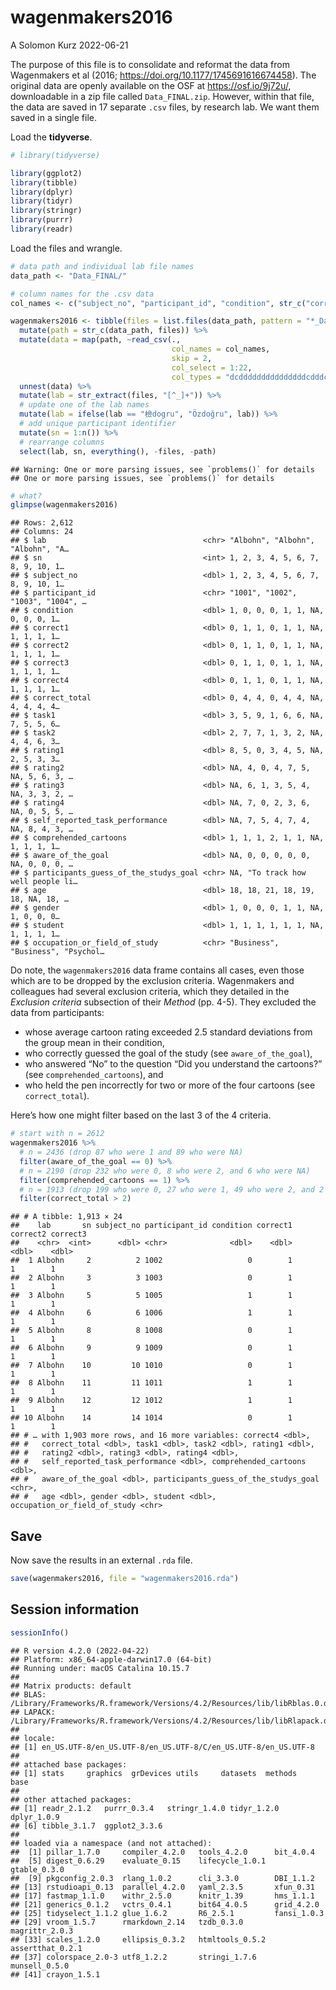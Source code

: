 wagenmakers2016
================
A Solomon Kurz
2022-06-21

The purpose of this file is to consolidate and reformat the data from
Wagenmakers et al (2016; <https://doi.org/10.1177/1745691616674458>).
The original data are openly available on the OSF at
<https://osf.io/9j72u/>, downloadable in a zip file called
`Data_FINAL.zip`. However, within that file, the data are saved in 17
separate `.csv` files, by research lab. We want them saved in a single
file.

Load the **tidyverse**.

``` r
# library(tidyverse)

library(ggplot2)
library(tibble)
library(dplyr)
library(tidyr)
library(stringr)
library(purrr)
library(readr)
```

Load the files and wrangle.

``` r
# data path and individual lab file names
data_path <- "Data_FINAL/"

# column names for the .csv data
col_names <- c("subject_no", "participant_id", "condition", str_c("correct", 1:4), "correct_total", str_c("task", 1:2), str_c("rating", 1:4), "self_reported_task_performance", "comprehended_cartoons", "aware_of_the_goal", "participants_guess_of_the_studys_goal", "age", "gender", "student", "occupation_or_field_of_study")

wagenmakers2016 <- tibble(files = list.files(data_path, pattern = "*_Data.csv")) %>% 
  mutate(path = str_c(data_path, files)) %>% 
  mutate(data = map(path, ~read_csv(., 
                                    col_names = col_names, 
                                    skip = 2, 
                                    col_select = 1:22, 
                                    col_types = "dcdddddddddddddddcdddc"))) %>% 
  unnest(data) %>% 
  mutate(lab = str_extract(files, "[^_]+")) %>% 
  # update one of the lab names
  mutate(lab = ifelse(lab == "檢dogru", "Özdoğru", lab)) %>% 
  # add unique participant identifier
  mutate(sn = 1:n()) %>% 
  # rearrange columns
  select(lab, sn, everything(), -files, -path) 
```

    ## Warning: One or more parsing issues, see `problems()` for details
    ## One or more parsing issues, see `problems()` for details

``` r
# what?
glimpse(wagenmakers2016)
```

    ## Rows: 2,612
    ## Columns: 24
    ## $ lab                                   <chr> "Albohn", "Albohn", "Albohn", "A…
    ## $ sn                                    <int> 1, 2, 3, 4, 5, 6, 7, 8, 9, 10, 1…
    ## $ subject_no                            <dbl> 1, 2, 3, 4, 5, 6, 7, 8, 9, 10, 1…
    ## $ participant_id                        <chr> "1001", "1002", "1003", "1004", …
    ## $ condition                             <dbl> 1, 0, 0, 0, 1, 1, NA, 0, 0, 0, 1…
    ## $ correct1                              <dbl> 0, 1, 1, 0, 1, 1, NA, 1, 1, 1, 1…
    ## $ correct2                              <dbl> 0, 1, 1, 0, 1, 1, NA, 1, 1, 1, 1…
    ## $ correct3                              <dbl> 0, 1, 1, 0, 1, 1, NA, 1, 1, 1, 1…
    ## $ correct4                              <dbl> 0, 1, 1, 0, 1, 1, NA, 1, 1, 1, 1…
    ## $ correct_total                         <dbl> 0, 4, 4, 0, 4, 4, NA, 4, 4, 4, 4…
    ## $ task1                                 <dbl> 3, 5, 9, 1, 6, 6, NA, 7, 5, 5, 6…
    ## $ task2                                 <dbl> 2, 7, 7, 1, 3, 2, NA, 4, 4, 6, 3…
    ## $ rating1                               <dbl> 8, 5, 0, 3, 4, 5, NA, 2, 5, 3, 3…
    ## $ rating2                               <dbl> NA, 4, 0, 4, 7, 5, NA, 5, 6, 3, …
    ## $ rating3                               <dbl> NA, 6, 1, 3, 5, 4, NA, 3, 3, 2, …
    ## $ rating4                               <dbl> NA, 7, 0, 2, 3, 6, NA, 0, 5, 5, …
    ## $ self_reported_task_performance        <dbl> NA, 7, 5, 4, 7, 4, NA, 8, 4, 3, …
    ## $ comprehended_cartoons                 <dbl> 1, 1, 1, 2, 1, 1, NA, 1, 1, 1, 1…
    ## $ aware_of_the_goal                     <dbl> NA, 0, 0, 0, 0, 0, NA, 0, 0, 0, …
    ## $ participants_guess_of_the_studys_goal <chr> NA, "To track how well people li…
    ## $ age                                   <dbl> 18, 18, 21, 18, 19, 18, NA, 18, …
    ## $ gender                                <dbl> 1, 0, 0, 0, 1, 1, NA, 1, 0, 0, 0…
    ## $ student                               <dbl> 1, 1, 1, 1, 1, 1, NA, 1, 1, 1, 1…
    ## $ occupation_or_field_of_study          <chr> "Business", "Business", "Psychol…

Do note, the `wagenmakers2016` data frame contains all cases, even those
which are to be dropped by the exclusion criteria. Wagenmakers and
colleagues had several exclusion criteria, which they detailed in the
*Exclusion criteria* subsection of their *Method* (pp. 4-5). They
excluded the data from participants:

-   whose average cartoon rating exceeded 2.5 standard deviations from
    the group mean in their condition,
-   who correctly guessed the goal of the study (see
    `aware_of_the_goal`),
-   who answered “No” to the question “Did you understand the cartoons?”
    (see `comprehended_cartoons`), and
-   who held the pen incorrectly for two or more of the four cartoons
    (see `correct_total`).

Here’s how one might filter based on the last 3 of the 4 criteria.

``` r
# start with n = 2612
wagenmakers2016 %>%
  # n = 2436 (drop 87 who were 1 and 89 who were NA)
  filter(aware_of_the_goal == 0) %>% 
  # n = 2190 (drop 232 who were 0, 8 who were 2, and 6 who were NA)
  filter(comprehended_cartoons == 1) %>% 
  # n = 1913 (drop 199 who were 0, 27 who were 1, 49 who were 2, and 2 who were NA)
  filter(correct_total > 2)
```

    ## # A tibble: 1,913 × 24
    ##    lab       sn subject_no participant_id condition correct1 correct2 correct3
    ##    <chr>  <int>      <dbl> <chr>              <dbl>    <dbl>    <dbl>    <dbl>
    ##  1 Albohn     2          2 1002                   0        1        1        1
    ##  2 Albohn     3          3 1003                   0        1        1        1
    ##  3 Albohn     5          5 1005                   1        1        1        1
    ##  4 Albohn     6          6 1006                   1        1        1        1
    ##  5 Albohn     8          8 1008                   0        1        1        1
    ##  6 Albohn     9          9 1009                   0        1        1        1
    ##  7 Albohn    10         10 1010                   0        1        1        1
    ##  8 Albohn    11         11 1011                   1        1        1        1
    ##  9 Albohn    12         12 1012                   1        1        1        1
    ## 10 Albohn    14         14 1014                   0        1        1        1
    ## # … with 1,903 more rows, and 16 more variables: correct4 <dbl>,
    ## #   correct_total <dbl>, task1 <dbl>, task2 <dbl>, rating1 <dbl>,
    ## #   rating2 <dbl>, rating3 <dbl>, rating4 <dbl>,
    ## #   self_reported_task_performance <dbl>, comprehended_cartoons <dbl>,
    ## #   aware_of_the_goal <dbl>, participants_guess_of_the_studys_goal <chr>,
    ## #   age <dbl>, gender <dbl>, student <dbl>, occupation_or_field_of_study <chr>

## Save

Now save the results in an external `.rda` file.

``` r
save(wagenmakers2016, file = "wagenmakers2016.rda")
```

## Session information

``` r
sessionInfo()
```

    ## R version 4.2.0 (2022-04-22)
    ## Platform: x86_64-apple-darwin17.0 (64-bit)
    ## Running under: macOS Catalina 10.15.7
    ## 
    ## Matrix products: default
    ## BLAS:   /Library/Frameworks/R.framework/Versions/4.2/Resources/lib/libRblas.0.dylib
    ## LAPACK: /Library/Frameworks/R.framework/Versions/4.2/Resources/lib/libRlapack.dylib
    ## 
    ## locale:
    ## [1] en_US.UTF-8/en_US.UTF-8/en_US.UTF-8/C/en_US.UTF-8/en_US.UTF-8
    ## 
    ## attached base packages:
    ## [1] stats     graphics  grDevices utils     datasets  methods   base     
    ## 
    ## other attached packages:
    ## [1] readr_2.1.2   purrr_0.3.4   stringr_1.4.0 tidyr_1.2.0   dplyr_1.0.9  
    ## [6] tibble_3.1.7  ggplot2_3.3.6
    ## 
    ## loaded via a namespace (and not attached):
    ##  [1] pillar_1.7.0     compiler_4.2.0   tools_4.2.0      bit_4.0.4       
    ##  [5] digest_0.6.29    evaluate_0.15    lifecycle_1.0.1  gtable_0.3.0    
    ##  [9] pkgconfig_2.0.3  rlang_1.0.2      cli_3.3.0        DBI_1.1.2       
    ## [13] rstudioapi_0.13  parallel_4.2.0   yaml_2.3.5       xfun_0.31       
    ## [17] fastmap_1.1.0    withr_2.5.0      knitr_1.39       hms_1.1.1       
    ## [21] generics_0.1.2   vctrs_0.4.1      bit64_4.0.5      grid_4.2.0      
    ## [25] tidyselect_1.1.2 glue_1.6.2       R6_2.5.1         fansi_1.0.3     
    ## [29] vroom_1.5.7      rmarkdown_2.14   tzdb_0.3.0       magrittr_2.0.3  
    ## [33] scales_1.2.0     ellipsis_0.3.2   htmltools_0.5.2  assertthat_0.2.1
    ## [37] colorspace_2.0-3 utf8_1.2.2       stringi_1.7.6    munsell_0.5.0   
    ## [41] crayon_1.5.1
